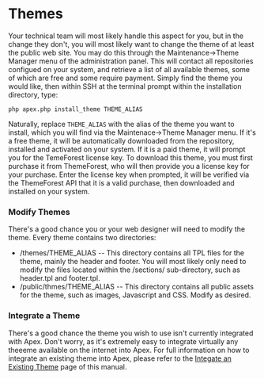 
# Themes

Your technical team will most likely handle this aspect for you, but in the change they don't, you will most likely want to change the theme of at least the public web site.  You 
may do this through the Maintenance->Theme Manager menu of the administration panel.  This will contact all repositories configued on your system, and retrieve a list of all available themes, some of which are 
free and some require payment.  Simply find the theme you would like, then within SSH at the terminal prompt within the installation directory, type:

`php apex.php install_theme THEME_ALIAS`

Naturally, replace `THEME_ALIAS` with the alias of the theme you want to install, which you will find via the Maintenace->Theme Manager menu.  If it's a free theme, 
it will be automatically downloaded from the repository, installed and activated on your system.  If it is a paid theme, it will prompt you for the TemeForest license key.  To download this theme, you must first purchase it from ThemeForest, who will then provide you 
a license key for your purchase.  Enter the license key when prompted, it will be verified via the ThemeForest API that it is a valid purchase, then downloaded and installed on your system.

  


### Modify Themes

There's a good chance you or your web designer will need to modify the theme.  Every theme contains two directories:

* /themes/THEME_ALIAS -- This directory contains all TPL files for the theme, mainly the header and footer.  You will most likely only need to modify the files located within the /sections/ sub-directory, such as header.tpl and footer.tpl.
* /public/thmes/THEME_ALIAS -- This directory contains all public assets for the theme, such as images, Javascript and CSS.  Modify as desired.


### Integrate a Theme

There's a good chance the theme you wish to use isn't currently integrated with Apex.  Don't worry, as it's extremely easy to integrate virtually any theeeme available on 
the internet into Apex.  For full information on how to integrate an existing theme into Apex, please refer to the 
[Integate an Existing Theme](../themes_integrate.md) page of this manual.

  













 




